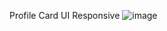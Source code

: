 Profile Card UI Responsive
![image](https://github.com/CodeAbbas/ProfileCardUI/assets/105127468/749d347c-35da-4996-bf79-9b715b600156)
